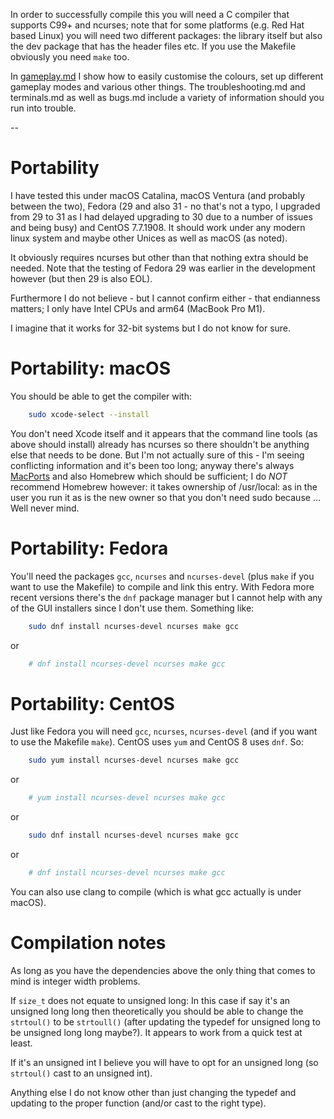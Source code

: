In order to successfully compile this you will need a C compiler that supports
C99+ and ncurses; note that for some platforms (e.g. Red Hat based Linux) you
will need two different packages: the library itself but also the dev package
that has the header files etc. If you use the Makefile obviously you need `make`
too.

In [gameplay.md](gameplay.md) I show how to easily customise the colours, set up
different gameplay modes and various other things. The troubleshooting.md
and terminals.md as well as bugs.md include a variety of information
should you run into trouble.

--

# Portability

I have tested this under macOS Catalina, macOS Ventura (and probably between the
two), Fedora (29 and also 31 - no that's not a typo, I upgraded from 29 to 31 as
I had delayed upgrading to 30 due to a number of issues and being busy) and
CentOS 7.7.1908. It should work under any modern linux system and maybe other
Unices as well as macOS (as noted).

It obviously requires ncurses but other than that nothing extra should be
needed. Note that the testing of Fedora 29 was earlier in the development
however (but then 29 is also EOL).

Furthermore I do not believe - but I cannot confirm either - that endianness
matters; I only have Intel CPUs and arm64 (MacBook Pro M1).

I imagine that it works for 32-bit systems but I do not know for sure.


# Portability: macOS

You should be able to get the compiler with:

```sh
    sudo xcode-select --install
```

You don't need Xcode itself and it appears that the command line tools (as above
should install) already has ncurses so there shouldn't be anything else that
needs to be done. But I'm not actually sure of this - I'm seeing conflicting
information and it's been too long; anyway there's always [MacPorts][] and also
Homebrew which should be sufficient; I do *NOT* recommend Homebrew however:
it takes ownership of /usr/local: as in the user you run it as is the new owner
so that you don't need sudo because ... Well never mind.


# Portability: Fedora

You'll need the packages `gcc`, `ncurses` and `ncurses-devel` (plus `make` if
you want to use the Makefile) to compile and link this entry. With Fedora more
recent versions there's the `dnf` package manager but I cannot help with any of
the GUI installers since I don't use them. Something like:

```sh
    sudo dnf install ncurses-devel ncurses make gcc
```

or

```sh
    # dnf install ncurses-devel ncurses make gcc
```

# Portability: CentOS

Just like Fedora you will need `gcc`, `ncurses`, `ncurses-devel` (and if you
want to use the Makefile `make`). CentOS uses `yum` and CentOS 8 uses `dnf`.
So:

```sh
    sudo yum install ncurses-devel ncurses make gcc
```

or

```sh
    # yum install ncurses-devel ncurses make gcc
```

or

```sh
    sudo dnf install ncurses-devel ncurses make gcc
```

or

```sh
    # dnf install ncurses-devel ncurses make gcc
```

You can also use clang to compile (which is what gcc actually is under macOS).


# Compilation notes

As long as you have the dependencies above the only thing that comes to mind is
integer width problems.

If `size_t` does not equate to unsigned long: In this case if say it's an
unsigned long long then theoretically you should be able to change the
`strtoul()` to be `strtoull()` (after updating the typedef for unsigned long to
be unsigned long long maybe?). It appears to work from a quick test at least.

If it's an unsigned int I believe you will have to opt for an unsigned long (so
`strtoul()` cast to an unsigned int).

Anything else I do not know other than just changing the typedef and updating to
the proper function (and/or cast to the right type).

[MacPorts]: https://www.macports.org


<!--

    Copyright © 1984-2024 by Landon Curt Noll. All Rights Reserved.

    You are free to share and adapt this file under the terms of this license:

	Creative Commons Attribution-ShareAlike 4.0 International (CC BY-SA 4.0)

    For more information, see:

	https://creativecommons.org/licenses/by-sa/4.0/

-->
